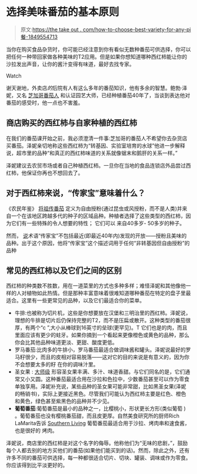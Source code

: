 # 选择美味番茄的基本原则

> 原文:[https://the take out . com/how-to-choose-best-variety-for-any-pi餐-1849554713](https://thetakeout.com/how-to-choose-best-tomato-variety-for-any-meal-1849554713)

当你在购买食品杂货时，你可能已经注意到你有看似无数种番茄可供选择，你可以把任何一种带回家做各种美味的T2应用。但是如果你想知道哪种西红柿能让你的沙拉发出声音，让你的酱汁变得有味道，最好去找专家。

Watch

谢天谢地，外卖店*的*后院有人有这么多年的番茄知识，他有多余的智慧。鲍勃·泽妮，又名 [芝加哥番茄人](https://www.chicagotomatoman.com/) 和认证园艺大师，已经种植番茄40年了，当谈到表达他对番茄的感受时，他一点也不害羞。

## 商店购买的西红柿与自家种植的西红柿

在我们的番茄课开始之前，我必须澄清一件事:芝加哥的番茄人不希望你去杂货店买番茄。泽妮亲切地称这些西红柿为“转基因、实验室培育的水球”他进一步解释说，超市里的品种“和真正的西红柿味道的关系就像锯末和鹅肝的关系一样。”

泽妮建议去农贸市场或者自己种植西红柿。一旦你在当地的食品连锁店外品尝过西红柿，他保证你再也不想回去了。

## **对于西红柿来说，“传家宝”意味着什么？**

《农民年鉴》 [将祖传番茄](https://www.farmersalmanac.com/hybrid-heirloom-tomato-20936) 定义为自由授粉(通过昆虫或风授粉，而不是人类)并来自一个在该地区跨越多代的种子的区域品种。种植者选择了这些类型的西红柿，因为它们有一些特殊的令人想要的特性； 它们可以 来自40多岁- 50多岁的种子。

然而， [说](https://www.chicagotomatoman.com/tomatoes)术语“传家宝”不包括最近(即最近40年内)发现的开放——授粉且美味的品种。出于这个原因，他将“传家宝”这个描述词用于任何“非转基因但自由授粉”的品种

## **常见的西红柿**以及它们之间的区别

西红柿的种类数不胜数，用在一道菜里的方式也多种多样；难怪泽妮和其他像他一样的人对植物如此热情。但是那种丰富意味着很难知道哪种番茄在特定的盘子里最适合。这里有一些更常见的品种，以及它们最适合你的菜单。

*   牛排:也被称为切片机，这些是你想要放在汉堡和三明治里的西红柿。泽妮说，理想的牛排是切片后仍保持完整的T2，而不是压扁或散开。这种类型的番茄很厚，有两个“c ”,大小从棒球到16英寸的垒球(更罕见)。T 它们也是的肉，而且里面应该有更少的蛀牙。如果你摘到一个看起来更像橙色或黄色的品种，那么你会比其他品种味道更淡、更甜、酸度更低。
*   罗马番茄:比肉多的牛排小，罗马番茄最适合做调味酱和罐头。泽妮说最好的罗马籽很少，而且的皮相对容易脱落——这对它的目的来说是有意义的，因为你不会想要太多的籽 在你的调味汁里。
*   圣女果 : [大师级](https://www.masterclass.com/articles/cherry-tomatoes-vs-grape-tomatoes-guide#3yLF2ZO2KQUFNGCvWa3DQq) 形容圣女果丰满、多汁、味道香甜。与它们同名的是，它们通常又小又圆。这种番茄最适合用在沙拉和色拉中，少数番茄甚至可以作为零食单独享用。泽妮补充说，某些品种的圣女果可能非常甜，比如黑圣女果(泽妮的畅销书)，实际上更接近黑色。尽管我们可能认为西红柿主要是红色、橙色和黄色，绿色甚至紫黑色的品种并不少见。
*   **葡萄番茄**:葡萄番茄是最小的品种之一，比樱桃小，形状更长方形(类似葡萄 ) 。葡萄番茄也没有樱桃番茄甜，而且皮更厚。自然美食研究所的厨师Rich LaMarita告诉 [Southern Living](https://www.southernliving.com/how-to/cook/cherry-tomatoes-vs-grape-tomatoes#:~:text=%22Grape%20tomatoes%20are%20also%20excellent,tougher%20skin%2C%22%20says%20LaMarita.) 葡萄番茄最适合用于沙拉、烤肉串和速食酱，也是很好的 烤肉。

泽妮说，商店里的西红柿是对这个名字的侮辱。他称他们为“无味的悲剧，”，鼓励每个人都去别的地方买他们的番茄(如果他们能买到的话)。然而，除此之外，还有许多不同的番茄可供选择，每一种都很适合切片、切块、罐装、调味或作为零食。你应该得到比平淡更好的。
